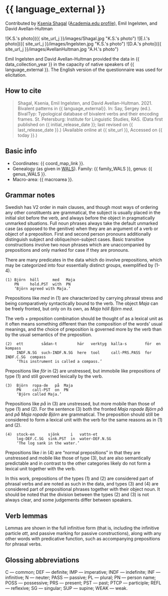 # {{ language_external }}
Contributed by [Ksenia Shagal](https://researchportal.helsinki.fi/en/persons/ksenia-shagal) ([Academia.edu profile](https://helsinki.academia.edu/KseniaShagal)), Emil Ingelsten, and David Avellan-Hultman

![K.S.'s photo]({{ site_url_j }}/images/Shagal.jpg "K.S.'s photo")
![E.I.'s photo]({{ site_url_j }}/images/Ingelsten.jpg "K.S.'s photo")
![D.A.'s photo]({{ site_url_j }}/images/AvellanHultman.jpg "A.H.'s photo")

Emil Ingelsten and David Avellan-Hultman provided the data in {{ data_collection_year }} in the capacity of native speakers of {{ language_external }}. The English version of the questionnaire was used for elicitation.

## How to cite
> Shagal, Ksenia, Emil Ingelsten, and David Avellan-Hultman. 2021. Bivalent patterns in {{ language_external}}. 
> In: Say, Sergey (ed.). BivalTyp: Typological database of bivalent verbs and their encoding frames. 
> St. Petersburg: Institute for Linguistic Studies, RAS. 
> (Data first published on {{ initial_release_date }}; 
> last revised on {{ last_release_date }}.) (Available online at {{ site_url }}, 
> Accessed on {{ today }}.)

## Basic info
- Coordinates: {{ coord_map_link }}.
- Genealogy (as given in [WALS](https://wals.info/)). Family: {{ family_WALS }}, genus: {{ genus_WALS }}.
- Macro-area: {{ macroarea }}.

## Grammar notes

Swedish has V2 order in main clauses, and though most ways of ordering any other constituents are grammatical, the subject is usually placed in the initial slot before the verb, and always before the object in pragmatically unmarked situations. Full noun phrases always take the default unmarked case (as opposed to the genitive) when they are an argument of a verb or object of a preposition. First and second person pronouns additionally distinguish subject and oblique/non-subject cases. Basic transitive constructions involve two noun phrases which are unaccompanied by prepositions and only marked for case if they are pronouns. 

There are many predicates in the data which do involve prepositions, which may be categorized into four essentially distinct groups, exemplified by (1-4).

```
(1) Björn  höll      med   Maja
    PN     hold.PST  with  PN
    ‘Björn agreed with Maja.’
```

Prepositions like *med* in (1) are characterized by carrying phrasal stress and being comparatively syntactically bound to the verb. The object *Maja* can be freely fronted, but only on its own, as *Maja höll Björn med*.

The verb + preposition combination should be thought of as a lexical unit as it often means something different than the composition of the words’ usual meanings, and the choice of preposition is governed more by the verb than by the usual semantics of the preposition.

```
(2)  ett        sådan-t         här   verktyg  kalla-s        för  en         kompass
     INDF.N.SG  such-INDF.N.SG  here  tool     call-PRS.PASS  for  INDF.C.SG  compass
     ‘This instrument is called a compass.’
```

Prepositions like *för* in (2) are unstressed, but immobile like prepositions of type (1) and still governed lexically by the verb.

```
(3)  Björn  ropa-de   på  Maja
     PN     call-PST  on  PN
     ‘Björn called Maja.’
```

Prepositions like *på* in (3) are unstressed, but more mobile than those of type (1) and (2). For the sentence (3) both the fronted *Maja ropade Björn på* and *på Maja ropade Björn* are grammatical. The preposition should still be considered to form a lexical unit with the verb for the same reasons as in (1) and (2).

```
(4)  stock-en      sjönk     i   vattn-et
     log-DEF.C.SG  sink.PST  in  water-DEF.N.SG
     ‘The log sank in the water.’
```

Prepositions like *i* in (4) are “normal prepositions” in that they are unstressed and mobile like those of type (3), but are also semantically predictable and in contrast to the other categories likely do not form a lexical unit together with the verb.

In this work, prepositions of the types (1) and (2) are considered part of phrasal verbs and are noted as such in the data, and types (3) and (4) are considered part of prepositional phrases together with their object noun. It should be noted that the division between the types (2) and (3) is not always clear, and some judgements differ between speakers.

## Verb lemmas

Lemmas are shown in the full infinitive form (that is, including the infinitive particle *att*, and passive marking for passive constructions), along with any other words with predicative function, such as accompanying prepositions for phrasal verbs.

## Glossing abbreviations

C — common; DEF — definite; IMP — imperative; INDF — indefinite; INF — infinitive; N — neuter; PASS — passive; PL — plural; PN — person name; POSS — possessive; PRS — present; PST — past; PTCP — participle; REFL — reflexive; SG — singular; SUP — supine; WEAK — weak. 
